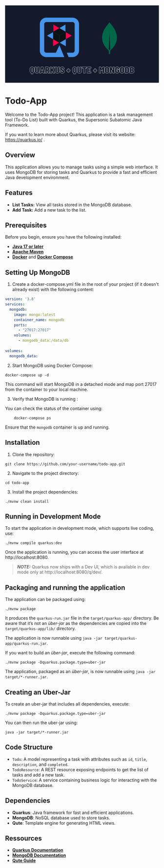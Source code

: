 ![Banner](images/banner.png)

# Todo-App

Welcome to the Todo-App project! This application is a task management tool (To-Do List) built with Quarkus, the Supersonic Subatomic Java Framework.

If you want to learn more about Quarkus, please visit its website: https://quarkus.io/ .

## Overview

This application allows you to manage tasks using a simple web interface. It uses MongoDB for storing tasks and Quarkus to provide a fast and efficient Java development environment.

## Features
- **List Tasks:** View all tasks stored in the MongoDB database.
- **Add Task:** Add a new task to the list.

## Prerequisites

Before you begin, ensure you have the following installed:
- **[Java 17 or later](https://www.oracle.com/java/technologies/downloads/#java11)**
- **[Apache Maven](https://maven.apache.org/download.cgi)**
- **[Docker](https://www.docker.com/)** and **[Docker Compose](https://docs.docker.com/compose/)**

## Setting Up MongoDB

1. Create a docker-compose.yml file in the root of your project (if it doesn't already exist) with the following content:

```yaml
version: '3.8'
services:
  mongodb:
    image: mongo:latest
    container_name: mongodb
    ports:
      - "27017:27017"
    volumes:
      - mongodb_data:/data/db

volumes:
  mongodb_data:
```

2. Start MongoDB using Docker Compose:
```shell script
docker-compose up -d
```
This command will start MongoDB in a detached mode and map port 27017 from the container to your local machine.

3. Verify that MongoDB is running : 

You can check the status of the container using:
```shell script
    docker-compose ps
```

Ensure that the `mongodb` container is up and running.

## Installation


1. Clone the repository:
```shell script
git clone https://github.com/your-username/todo-app.git
```

2. Navigate to the project directory:
```shell script
cd todo-app
```

3. Install the project dependencies:
```shell script
./mvnw clean install
```

## Running in Development Mode

To start the application in development mode, which supports live coding, use:

```shell script
./mvnw compile quarkus:dev
```

Once the application is running, you can access the user interface at http://localhost:8080.

> **_NOTE:_**  Quarkus now ships with a Dev UI, which is available in dev mode only at http://localhost:8080/q/dev/.

## Packaging and running the application

The application can be packaged using:
```shell script
./mvnw package
```
It produces the `quarkus-run.jar` file in the `target/quarkus-app/` directory.
Be aware that it’s not an _über-jar_ as the dependencies are copied into the `target/quarkus-app/lib/` directory.

The application is now runnable using `java -jar target/quarkus-app/quarkus-run.jar`.

If you want to build an _über-jar_, execute the following command:
```shell script
./mvnw package -Dquarkus.package.type=uber-jar
```

The application, packaged as an _über-jar_, is now runnable using `java -jar target/*-runner.jar`.

## Creating an Uber-Jar

To create an uber-jar that includes all dependencies, execute:

```shell script
./mvnw package -Dquarkus.package.type=uber-jar
```

You can then run the uber-jar using:

```shell script
java -jar target/*-runner.jar
```


## Code Structure

-  `Todo`: A model representing a task with attributes such as `id`, `title`, `description`, and `completed`.
-  `̀TodoResource`: A REST resource exposing endpoints to get the list of tasks and add a new task.
- `TodoService`: A service containing business logic for interacting with the MongoDB database.

## Dependencies 

- **Quarkus**: Java framework for fast and efficient applications.
- **MongoDB**: NoSQL database used to store tasks.
- **Qute**: Template engine for generating HTML views.

## Ressources

- **[Quarkus Documentation](https://quarkus.io/guides/)**
- **[MongoDB Documentation](https://docs.mongodb.com/)**
- **[Qute Guide](https://quarkus.io/guides/qute-reference)**


